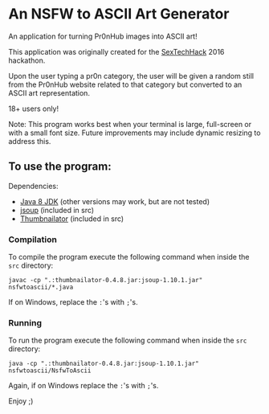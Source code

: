 # An NSFW to ASCII Art Generator
An application for turning Pr0nHub images into ASCII art!

This application was originally created for the [SexTechHack](http://sexhack.tech/) 2016 hackathon. 

Upon the user typing a pr0n category, the user will be given a random still from the Pr0nHub website related to that category but converted to an ASCII art representation.

18+ users only!

Note: This program works best when your terminal is large, full-screen or with a small font size. 
Future improvements may include dynamic resizing to address this.

## To use the program:

Dependencies:
- [Java 8 JDK](http://www.oracle.com/technetwork/java/javase/downloads/jdk8-downloads-2133151.html) (other versions may work, but are not tested)
- [jsoup](https://jsoup.org/) (included in src)
- [Thumbnailator](https://github.com/coobird/thumbnailator) (included in src)

### Compilation
To compile the program execute the following command when inside the `src` directory:
```
javac -cp ".:thumbnailator-0.4.8.jar:jsoup-1.10.1.jar" nsfwtoascii/*.java
```
If on Windows, replace the `:`'s with `;`'s.

### Running
To run the program execute the following command when inside the `src` directory:
```
java -cp ".:thumbnailator-0.4.8.jar:jsoup-1.10.1.jar" nsfwtoascii/NsfwToAscii
```
Again, if on Windows replace the `:`'s with `;`'s.

Enjoy ;)
